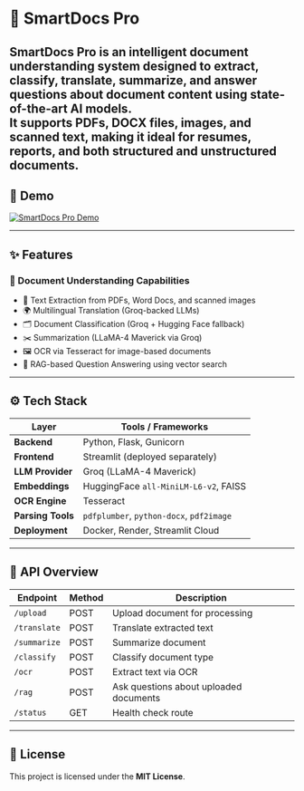 # 📄 SmartDocs Pro

**SmartDocs Pro** is an intelligent document understanding system designed to extract, classify, translate, summarize, and answer questions about document content using state-of-the-art AI models.  
It supports **PDFs**, **DOCX files**, **images**, and **scanned text**, making it ideal for resumes, reports, and both structured and unstructured documents.
---
## 🎥 Demo

[![SmartDocs Pro Demo](https://img.youtube.com/vi/MiIn2E9iXlg/0.jpg)](https://youtu.be/MiIn2E9iXlg)

---

## ✨ Features

### 🧠 Document Understanding Capabilities
- 📄 Text Extraction from PDFs, Word Docs, and scanned images
- 🌍 Multilingual Translation (Groq-backed LLMs)
- 🗂️ Document Classification (Groq + Hugging Face fallback)
- ✂️ Summarization (LLaMA-4 Maverick via Groq)
- 🖼️ OCR via Tesseract for image-based documents
- 🔎 RAG-based Question Answering using vector search

---

## ⚙️ Tech Stack

| Layer             | Tools / Frameworks |
|------------------|--------------------|
| **Backend**       | Python, Flask, Gunicorn |
| **Frontend**      | Streamlit (deployed separately) |
| **LLM Provider**  | Groq (LLaMA-4 Maverick) |
| **Embeddings**    | HuggingFace `all-MiniLM-L6-v2`, FAISS |
| **OCR Engine**    | Tesseract |
| **Parsing Tools** | `pdfplumber`, `python-docx`, `pdf2image` |
| **Deployment**    | Docker, Render, Streamlit Cloud |

---

## 🔌 API Overview

| Endpoint    | Method | Description                           |
|-------------|--------|---------------------------------------|
| `/upload`   | POST   | Upload document for processing        |
| `/translate`| POST   | Translate extracted text              |
| `/summarize`| POST   | Summarize document                    |
| `/classify` | POST   | Classify document type                |
| `/ocr`      | POST   | Extract text via OCR                  |
| `/rag`      | POST   | Ask questions about uploaded documents |
| `/status`   | GET    | Health check route                    |

---

## 📄 License

This project is licensed under the **MIT License**.

